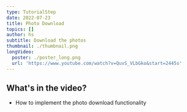 ```yaml
---
type: TutorialStep
date: 2022-07-23
title: Photo Download
topics: []
author: hs
subtitle: Download the photos
thumbnail: ./thumbnail.png
longVideo:
  poster: ./poster_long.png
  url: 'https://www.youtube.com/watch?v=QuvS_VLbGko&start=2445s'
---
```


## What's in the video?

* How to implement the photo download functionality

